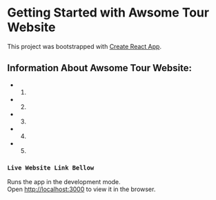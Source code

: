 # Getting Started with Awsome Tour Website

This project was bootstrapped with [Create React App](https://github.com/facebook/create-react-app).

## Information About Awsome Tour Website:
* 1. 
* 2. 
* 3. 
* 4. 
* 5. 


### `Live Website Link Bellow`

Runs the app in the development mode.\
Open [http://localhost:3000](http://localhost:3000) to view it in the browser.

